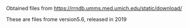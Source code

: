 Obtained files from https://rrndb.umms.med.umich.edu/static/download/

These are files frome version5.6, released in 2019

